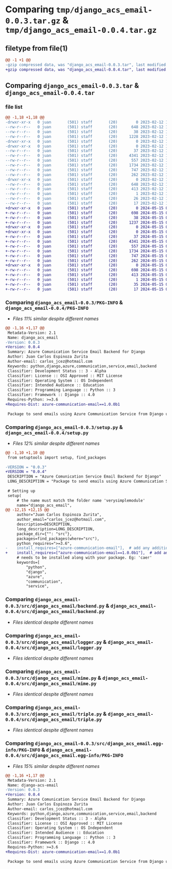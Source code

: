 # Comparing `tmp/django_acs_email-0.0.3.tar.gz` & `tmp/django_acs_email-0.0.4.tar.gz`

## filetype from file(1)

```diff
@@ -1 +1 @@
-gzip compressed data, was "django_acs_email-0.0.3.tar", last modified: Sun Feb 12 17:35:39 2023, max compression
+gzip compressed data, was "django_acs_email-0.0.4.tar", last modified: Wed May 15 04:52:30 2024, max compression
```

## Comparing `django_acs_email-0.0.3.tar` & `django_acs_email-0.0.4.tar`

### file list

```diff
@@ -1,18 +1,18 @@
-drwxr-xr-x   0 juan       (501) staff       (20)        0 2023-02-12 17:35:39.931952 django_acs_email-0.0.3/
--rw-r--r--   0 juan       (501) staff       (20)      648 2023-02-12 17:35:39.931680 django_acs_email-0.0.3/PKG-INFO
--rw-r--r--   0 juan       (501) staff       (20)       38 2023-02-12 17:35:39.932034 django_acs_email-0.0.3/setup.cfg
--rw-r--r--   0 juan       (501) staff       (20)     1228 2023-02-12 17:35:37.000000 django_acs_email-0.0.3/setup.py
-drwxr-xr-x   0 juan       (501) staff       (20)        0 2023-02-12 17:35:39.926640 django_acs_email-0.0.3/src/
-drwxr-xr-x   0 juan       (501) staff       (20)        0 2023-02-12 17:35:39.928995 django_acs_email-0.0.3/src/django_acs_email/
--rw-r--r--   0 juan       (501) staff       (20)       37 2023-02-12 15:23:53.000000 django_acs_email-0.0.3/src/django_acs_email/__init__.py
--rw-r--r--   0 juan       (501) staff       (20)     4341 2023-02-12 17:25:28.000000 django_acs_email-0.0.3/src/django_acs_email/backend.py
--rw-r--r--   0 juan       (501) staff       (20)      557 2023-02-12 14:11:11.000000 django_acs_email-0.0.3/src/django_acs_email/logger.py
--rw-r--r--   0 juan       (501) staff       (20)     1734 2023-02-12 14:39:22.000000 django_acs_email-0.0.3/src/django_acs_email/mime.py
--rw-r--r--   0 juan       (501) staff       (20)      747 2023-02-12 14:40:49.000000 django_acs_email-0.0.3/src/django_acs_email/triple.py
--rw-r--r--   0 juan       (501) staff       (20)      262 2023-02-12 14:41:46.000000 django_acs_email-0.0.3/src/django_acs_email/utils.py
-drwxr-xr-x   0 juan       (501) staff       (20)        0 2023-02-12 17:35:39.931292 django_acs_email-0.0.3/src/django_acs_email.egg-info/
--rw-r--r--   0 juan       (501) staff       (20)      648 2023-02-12 17:35:39.000000 django_acs_email-0.0.3/src/django_acs_email.egg-info/PKG-INFO
--rw-r--r--   0 juan       (501) staff       (20)      413 2023-02-12 17:35:39.000000 django_acs_email-0.0.3/src/django_acs_email.egg-info/SOURCES.txt
--rw-r--r--   0 juan       (501) staff       (20)        1 2023-02-12 17:35:39.000000 django_acs_email-0.0.3/src/django_acs_email.egg-info/dependency_links.txt
--rw-r--r--   0 juan       (501) staff       (20)       26 2023-02-12 17:35:39.000000 django_acs_email-0.0.3/src/django_acs_email.egg-info/requires.txt
--rw-r--r--   0 juan       (501) staff       (20)       17 2023-02-12 17:35:39.000000 django_acs_email-0.0.3/src/django_acs_email.egg-info/top_level.txt
+drwxr-xr-x   0 juan       (501) staff       (20)        0 2024-05-15 04:52:30.328909 django_acs_email-0.0.4/
+-rw-r--r--   0 juan       (501) staff       (20)      698 2024-05-15 04:52:30.327616 django_acs_email-0.0.4/PKG-INFO
+-rw-r--r--   0 juan       (501) staff       (20)       38 2024-05-15 04:52:30.329080 django_acs_email-0.0.4/setup.cfg
+-rw-r--r--   0 juan       (501) staff       (20)     1237 2024-05-15 04:51:40.000000 django_acs_email-0.0.4/setup.py
+drwxr-xr-x   0 juan       (501) staff       (20)        0 2024-05-15 04:52:30.322523 django_acs_email-0.0.4/src/
+drwxr-xr-x   0 juan       (501) staff       (20)        0 2024-05-15 04:52:30.325183 django_acs_email-0.0.4/src/django_acs_email/
+-rw-r--r--   0 juan       (501) staff       (20)       37 2024-05-15 04:30:04.000000 django_acs_email-0.0.4/src/django_acs_email/__init__.py
+-rw-r--r--   0 juan       (501) staff       (20)     4341 2024-05-15 04:30:04.000000 django_acs_email-0.0.4/src/django_acs_email/backend.py
+-rw-r--r--   0 juan       (501) staff       (20)      557 2024-05-15 04:30:04.000000 django_acs_email-0.0.4/src/django_acs_email/logger.py
+-rw-r--r--   0 juan       (501) staff       (20)     1734 2024-05-15 04:30:04.000000 django_acs_email-0.0.4/src/django_acs_email/mime.py
+-rw-r--r--   0 juan       (501) staff       (20)      747 2024-05-15 04:30:04.000000 django_acs_email-0.0.4/src/django_acs_email/triple.py
+-rw-r--r--   0 juan       (501) staff       (20)      262 2024-05-15 04:30:04.000000 django_acs_email-0.0.4/src/django_acs_email/utils.py
+drwxr-xr-x   0 juan       (501) staff       (20)        0 2024-05-15 04:52:30.327129 django_acs_email-0.0.4/src/django_acs_email.egg-info/
+-rw-r--r--   0 juan       (501) staff       (20)      698 2024-05-15 04:52:30.000000 django_acs_email-0.0.4/src/django_acs_email.egg-info/PKG-INFO
+-rw-r--r--   0 juan       (501) staff       (20)      413 2024-05-15 04:52:30.000000 django_acs_email-0.0.4/src/django_acs_email.egg-info/SOURCES.txt
+-rw-r--r--   0 juan       (501) staff       (20)        1 2024-05-15 04:52:30.000000 django_acs_email-0.0.4/src/django_acs_email.egg-info/dependency_links.txt
+-rw-r--r--   0 juan       (501) staff       (20)       35 2024-05-15 04:52:30.000000 django_acs_email-0.0.4/src/django_acs_email.egg-info/requires.txt
+-rw-r--r--   0 juan       (501) staff       (20)       17 2024-05-15 04:52:30.000000 django_acs_email-0.0.4/src/django_acs_email.egg-info/top_level.txt
```

### Comparing `django_acs_email-0.0.3/PKG-INFO` & `django_acs_email-0.0.4/PKG-INFO`

 * *Files 11% similar despite different names*

```diff
@@ -1,16 +1,17 @@
 Metadata-Version: 2.1
 Name: django_acs_email
-Version: 0.0.3
+Version: 0.0.4
 Summary: Azure Comunication Service Email Backend for Django
 Author: Juan Carlos Espinoza Zurita
 Author-email: carlos_jcez@hotmail.com
 Keywords: python,django,azure,communication,service,email,backend
 Classifier: Development Status :: 3 - Alpha
 Classifier: License :: OSI Approved :: MIT License
 Classifier: Operating System :: OS Independent
 Classifier: Intended Audience :: Education
 Classifier: Programming Language :: Python :: 3
 Classifier: Framework :: Django :: 4.0
 Requires-Python: >=3.6
+Requires-Dist: azure-communication-email==1.0.0b1
 
 Package to send emails using Azure Communication Service from Django using a BackendEmail.
```

### Comparing `django_acs_email-0.0.3/setup.py` & `django_acs_email-0.0.4/setup.py`

 * *Files 12% similar despite different names*

```diff
@@ -1,10 +1,10 @@
 from setuptools import setup, find_packages
 
-VERSION = "0.0.3"
+VERSION = "0.0.4"
 DESCRIPTION = "Azure Comunication Service Email Backend for Django"
 LONG_DESCRIPTION = "Package to send emails using Azure Communication Service from Django using a BackendEmail."
 
 # Setting up
 setup(
     # the name must match the folder name 'verysimplemodule'
     name="django_acs_email",
@@ -12,15 +12,15 @@
     author="Juan Carlos Espinoza Zurita",
     author_email="carlos_jcez@hotmail.com",
     description=DESCRIPTION,
     long_description=LONG_DESCRIPTION,
     package_dir={"": "src"},
     packages=find_packages(where="src"),
     python_requires=">=3.6",
-    install_requires=["azure-communication-email"],  # add any additional packages that
+    install_requires=["azure-communication-email==1.0.0b1"],  # add any additional packages that
     # needs to be installed along with your package. Eg: 'caer'
     keywords=[
         "python",
         "django",
         "azure",
         "communication",
         "service",
```

### Comparing `django_acs_email-0.0.3/src/django_acs_email/backend.py` & `django_acs_email-0.0.4/src/django_acs_email/backend.py`

 * *Files identical despite different names*

### Comparing `django_acs_email-0.0.3/src/django_acs_email/logger.py` & `django_acs_email-0.0.4/src/django_acs_email/logger.py`

 * *Files identical despite different names*

### Comparing `django_acs_email-0.0.3/src/django_acs_email/mime.py` & `django_acs_email-0.0.4/src/django_acs_email/mime.py`

 * *Files identical despite different names*

### Comparing `django_acs_email-0.0.3/src/django_acs_email/triple.py` & `django_acs_email-0.0.4/src/django_acs_email/triple.py`

 * *Files identical despite different names*

### Comparing `django_acs_email-0.0.3/src/django_acs_email.egg-info/PKG-INFO` & `django_acs_email-0.0.4/src/django_acs_email.egg-info/PKG-INFO`

 * *Files 15% similar despite different names*

```diff
@@ -1,16 +1,17 @@
 Metadata-Version: 2.1
 Name: django-acs-email
-Version: 0.0.3
+Version: 0.0.4
 Summary: Azure Comunication Service Email Backend for Django
 Author: Juan Carlos Espinoza Zurita
 Author-email: carlos_jcez@hotmail.com
 Keywords: python,django,azure,communication,service,email,backend
 Classifier: Development Status :: 3 - Alpha
 Classifier: License :: OSI Approved :: MIT License
 Classifier: Operating System :: OS Independent
 Classifier: Intended Audience :: Education
 Classifier: Programming Language :: Python :: 3
 Classifier: Framework :: Django :: 4.0
 Requires-Python: >=3.6
+Requires-Dist: azure-communication-email==1.0.0b1
 
 Package to send emails using Azure Communication Service from Django using a BackendEmail.
```

